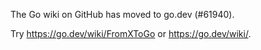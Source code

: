 The Go wiki on GitHub has moved to go.dev (#61940).

Try <https://go.dev/wiki/FromXToGo> or <https://go.dev/wiki/>.

